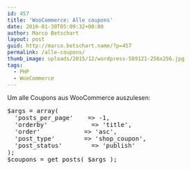 ```yaml
---
id: 457
title: 'WooCommerce: Alle coupons'
date: 2016-01-30T05:09:32+00:00
author: Marco Betschart
layout: post
guid: http://marco.betschart.name/?p=457
permalink: /alle-coupons/
thumb_image: uploads/2015/12/wordpress-589121-256x256.jpg
tags:
  - PHP
  - WooCommerce
---
```

Um alle Coupons aus WooCommerce auszulesen:

<div class="snippetcpt-wrap" id="snippet-503" data-id="503" data-edit="/wp-admin/post.php?post=503&action=edit" data-copy="/wp-admin/export.php?type=jekyll&#038;snippet=b31d996337&#038;id=503" data-fullscreen="/code-snippets/all-coupons/?full-screen=1">
  <pre class="prettyprint linenums lang-php" title="All coupons">$args = array(
  'posts_per_page'    =&gt; -1,
  'orderby'            =&gt; 'title',
  'order'            =&gt; 'asc',
  'post_type'        =&gt; 'shop_coupon',
  'post_status'        =&gt; 'publish'
);
$coupons = get_posts( $args );</pre>
</div>